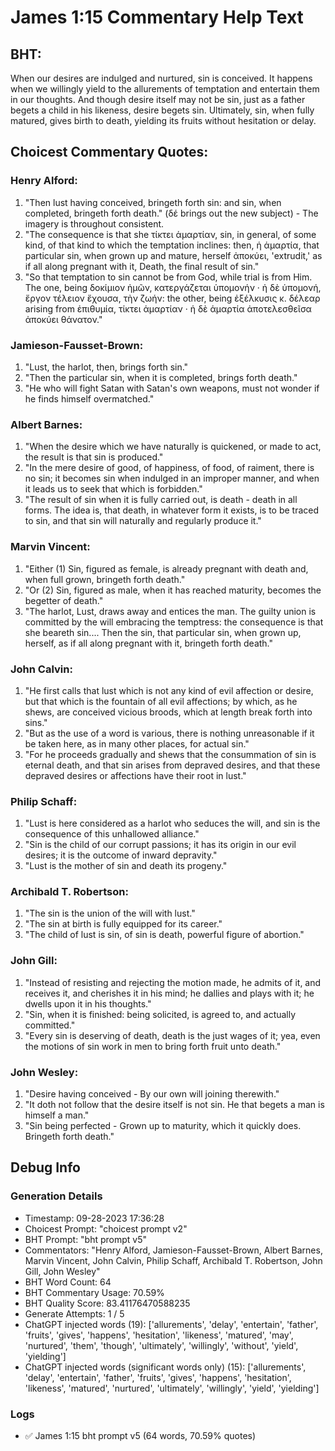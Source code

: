 # James 1:15 Commentary Help Text

## BHT:
When our desires are indulged and nurtured, sin is conceived. It happens when we willingly yield to the allurements of temptation and entertain them in our thoughts. And though desire itself may not be sin, just as a father begets a child in his likeness, desire begets sin. Ultimately, sin, when fully matured, gives birth to death, yielding its fruits without hesitation or delay.

## Choicest Commentary Quotes:
### Henry Alford:
1. "Then lust having conceived, bringeth forth sin: and sin, when completed, bringeth forth death." (δέ brings out the new subject) - The imagery is throughout consistent.
2. "The consequence is that she τίκτει ἁμαρτίαν, sin, in general, of some kind, of that kind to which the temptation inclines: then, ἡ ἁμαρτία, that particular sin, when grown up and mature, herself ἀποκύει, 'extrudit,' as if all along pregnant with it, Death, the final result of sin."
3. "So that temptation to sin cannot be from God, while trial is from Him. The one, being δοκίμιον ἡμῶν, κατεργάζεται ὑπομονήν · ἡ δὲ ὑπομονή, ἔργον τέλειον ἔχουσα, τὴν ζωήν: the other, being ἐξέλκυσις κ. δέλεαρ arising from ἐπιθυμία, τίκτει ἁμαρτίαν · ἡ δὲ ἁμαρτία ἀποτελεσθεῖσα ἀποκύει θάνατον."

### Jamieson-Fausset-Brown:
1. "Lust, the harlot, then, brings forth sin."
2. "Then the particular sin, when it is completed, brings forth death."
3. "He who will fight Satan with Satan's own weapons, must not wonder if he finds himself overmatched."

### Albert Barnes:
1. "When the desire which we have naturally is quickened, or made to act, the result is that sin is produced."
2. "In the mere desire of good, of happiness, of food, of raiment, there is no sin; it becomes sin when indulged in an improper manner, and when it leads us to seek that which is forbidden."
3. "The result of sin when it is fully carried out, is death - death in all forms. The idea is, that death, in whatever form it exists, is to be traced to sin, and that sin will naturally and regularly produce it."

### Marvin Vincent:
1. "Either (1) Sin, figured as female, is already pregnant with death and, when full grown, bringeth forth death."
2. "Or (2) Sin, figured as male, when it has reached maturity, becomes the begetter of death."
3. "The harlot, Lust, draws away and entices the man. The guilty union is committed by the will embracing the temptress: the consequence is that she beareth sin.... Then the sin, that particular sin, when grown up, herself, as if all along pregnant with it, bringeth forth death."

### John Calvin:
1. "He first calls that lust which is not any kind of evil affection or desire, but that which is the fountain of all evil affections; by which, as he shews, are conceived vicious broods, which at length break forth into sins."
2. "But as the use of a word is various, there is nothing unreasonable if it be taken here, as in many other places, for actual sin."
3. "For he proceeds gradually and shews that the consummation of sin is eternal death, and that sin arises from depraved desires, and that these depraved desires or affections have their root in lust."

### Philip Schaff:
1. "Lust is here considered as a harlot who seduces the will, and sin is the consequence of this unhallowed alliance."
2. "Sin is the child of our corrupt passions; it has its origin in our evil desires; it is the outcome of inward depravity."
3. "Lust is the mother of sin and death its progeny."

### Archibald T. Robertson:
1. "The sin is the union of the will with lust."
2. "The sin at birth is fully equipped for its career."
3. "The child of lust is sin, of sin is death, powerful figure of abortion."

### John Gill:
1. "Instead of resisting and rejecting the motion made, he admits of it, and receives it, and cherishes it in his mind; he dallies and plays with it; he dwells upon it in his thoughts."
2. "Sin, when it is finished: being solicited, is agreed to, and actually committed."
3. "Every sin is deserving of death, death is the just wages of it; yea, even the motions of sin work in men to bring forth fruit unto death."

### John Wesley:
1. "Desire having conceived - By our own will joining therewith."
2. "It doth not follow that the desire itself is not sin. He that begets a man is himself a man."
3. "Sin being perfected - Grown up to maturity, which it quickly does. Bringeth forth death."


## Debug Info
### Generation Details
- Timestamp: 09-28-2023 17:36:28
- Choicest Prompt: "choicest prompt v2"
- BHT Prompt: "bht prompt v5"
- Commentators: "Henry Alford, Jamieson-Fausset-Brown, Albert Barnes, Marvin Vincent, John Calvin, Philip Schaff, Archibald T. Robertson, John Gill, John Wesley"
- BHT Word Count: 64
- BHT Commentary Usage: 70.59%
- BHT Quality Score: 83.41176470588235
- Generate Attempts: 1 / 5
- ChatGPT injected words (19):
	['allurements', 'delay', 'entertain', 'father', 'fruits', 'gives', 'happens', 'hesitation', 'likeness', 'matured', 'may', 'nurtured', 'them', 'though', 'ultimately', 'willingly', 'without', 'yield', 'yielding']
- ChatGPT injected words (significant words only) (15):
	['allurements', 'delay', 'entertain', 'father', 'fruits', 'gives', 'happens', 'hesitation', 'likeness', 'matured', 'nurtured', 'ultimately', 'willingly', 'yield', 'yielding']

### Logs
- ✅ James 1:15 bht prompt v5 (64 words, 70.59% quotes)